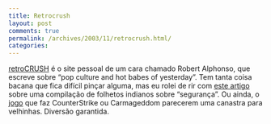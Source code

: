 ```yaml
---
title: Retrocrush
layout: post
comments: true
permalink: /archives/2003/11/retrocrush.html/
categories:
---
```

<a href="http://www.retrocrush.com">retroCRUSH</a> é o site pessoal de um cara chamado Robert Alphonso, que escreve sobre &#8220;pop culture and hot babes of yesterday&#8221;. Tem tanta coisa bacana que fica difícil pinçar alguma, mas eu rolei de rir com <a href="http://www.retrocrush.com/archive2003/charts/index.html" >este artigo</a> sobre uma compilação de folhetos indianos sobre &#8220;segurança&#8221;. Ou ainda, o <a href="http://www.retrocrush.com/archive2/chiller/index.html" >jogo</a> que faz CounterStrike ou Carmageddom parecerem uma canastra para velhinhas. Diversão garantida.